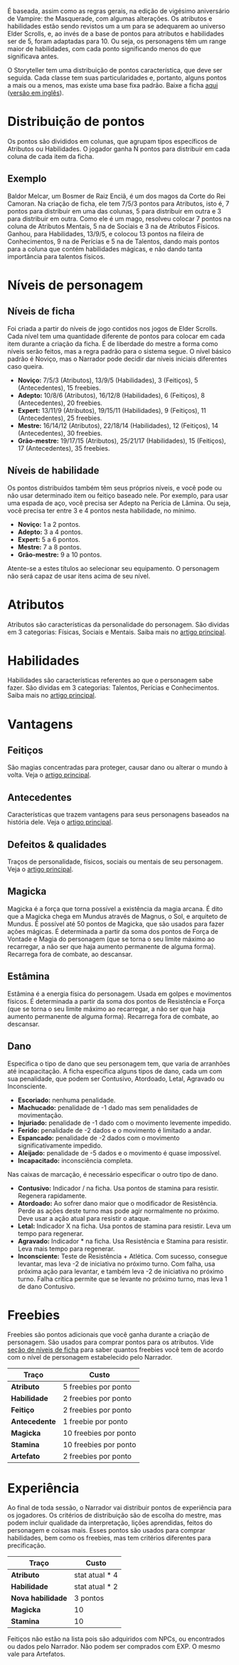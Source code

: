 <!-- TITLE: Ficha -->
<!-- SUBTITLE: A ficha do Amaranth -->

É baseada, assim como as regras gerais, na edição de vigésimo aniversário de Vampire: the Masquerade, com algumas alterações. Os atributos e habilidades estão sendo revistos um a um para se adequarem ao universo Elder Scrolls, e, ao invés de a base de pontos para atributos e habilidades ser de 5, foram adaptadas para 10. Ou seja, os personagens têm um range maior de habilidades, com cada ponto significando menos do que significava antes.

O Storyteller tem uma distribuição de pontos característica, que deve ser seguida. Cada classe tem suas particularidades e, portanto, alguns pontos a mais ou a menos, mas existe uma base fixa padrão. Baixe a ficha [aqui](https://1drv.ms/b/s!AgXe9RgHWY8Kg80KHOCcD4OEtDoFuw) ([versão em inglês](https://1drv.ms/b/s!AgXe9RgHWY8Kg8th5Izn4rtJxkr5Og)).

# Distribuição de pontos
Os pontos são divididos em colunas, que agrupam tipos específicos de Atributos ou Habilidades. O jogador ganha N pontos para distribuir em cada coluna de cada item da ficha.
## Exemplo
Baldor Melcar, um Bosmer de Raiz Enciã, é um dos magos da Corte do Rei Camoran. Na criação de ficha, ele tem 7/5/3 pontos para Atributos, isto é, 7 pontos para distribuir em uma das colunas, 5 para distribuir em outra e 3 para distribuir em outra. Como ele é um mago, resolveu colocar 7 pontos na coluna de Atributos Mentais, 5 na de Sociais e 3 na de Atributos Físicos. Ganhou, para Habilidades, 13/9/5, e colocou 13 pontos na fileira de Conhecimentos, 9 na de Perícias e 5 na de Talentos, dando mais pontos para a coluna que contém habilidades mágicas, e não dando tanta importância para talentos físicos.

# Níveis de personagem
## Níveis de ficha
Foi criada a partir do níveis de jogo contidos nos jogos de Elder Scrolls. Cada nível tem uma quantidade diferente de pontos para colocar em cada item durante a criação da ficha. É de liberdade do mestre a forma como níveis serão feitos, mas a regra padrão para o sistema segue. O nível básico padrão é Noviço, mas o Narrador pode decidir dar níveis iniciais diferentes caso queira.

* **Noviço:** 7/5/3 (Atributos), 13/9/5 (Habilidades), 3 (Feitiços), 5 (Antecedentes), 15 freebies.
* **Adepto:** 10/8/6 (Atributos), 16/12/8 (Habilidades), 6 (Feitiços), 8 (Antecedentes), 20 freebies.
* **Expert:** 13/11/9 (Atributos), 19/15/11 (Habilidades), 9 (Feitiços), 11 (Antecedentes), 25 freebies.
* **Mestre:** 16/14/12 (Atributos), 22/18/14 (Habilidades), 12 (Feitiços), 14 (Antecedentes), 30 freebies.
* **Grão-mestre:** 19/17/15 (Atributos), 25/21/17 (Habilidades), 15 (Feitiços), 17 (Antecedentes), 35 freebies.

## Níveis de habilidade
Os pontos distribuídos também têm seus próprios níveis, e você pode ou não usar determinado item ou feitiço baseado nele. Por exemplo, para usar uma espada de aço, você precisa ser Adepto na Perícia de Lâmina. Ou seja, você precisa ter entre 3 e 4 pontos nesta habilidade, no mínimo.

* **Noviço:** 1 a 2 pontos.
* **Adepto:** 3 a 4 pontos.
* **Expert:** 5 a 6 pontos.
* **Mestre:** 7 a 8 pontos.
* **Grão-mestre:** 9 a 10 pontos.

Atente-se a estes títulos ao selecionar seu equipamento. O personagem não será capaz de usar itens acima de seu nível.

# Atributos
Atributos são características da personalidade do personagem. São dividas em 3 categorias: Físicas, Sociais e Mentais. Saiba mais no [artigo principal](/regras/ficha/atributos/).

# Habilidades
Habilidades são características referentes ao que o personagem sabe fazer. São dividas em 3 categorias: Talentos, Perícias e Conhecimentos. Saiba mais no [artigo principal](/regras/ficha/habilidades/).

# Vantagens
## Feitiços
São magias concentradas para proteger, causar dano ou alterar o mundo à volta. Veja o [artigo principal](/magia/feiticos).

## Antecedentes
Características que trazem vantagens para seus personagens baseados na história dele. Veja o [artigo principal](/regras/ficha/antecedentes).

## Defeitos & qualidades
Traços de personalidade, físicos, sociais ou mentais de seu personagem. Veja o [artigo principal](/regras/ficha/defeitos_qualidades).

## Magicka
Magicka é a força que torna possível a existência da magia arcana. É dito que a Magicka chega em Mundus através de Magnus, o Sol, e arquiteto de Mundus. É possível até 50 pontos de Magicka, que são usados para fazer ações mágicas. É determinada a partir da soma dos pontos de Força de Vontade e Magia do personagem (que se torna o seu limite máximo ao recarregar, a não ser que haja aumento permanente de alguma forma). Recarrega fora de combate, ao descansar.

## Estâmina
Estâmina é a energia física do personagem. Usada em golpes e movimentos físicos. É determinada a partir da soma dos pontos de Resistência e Força (que se torna o seu limite máximo ao recarregar, a não ser que haja aumento permanente de alguma forma). Recarrega fora de combate, ao descansar.

## Dano
Especifica o tipo de dano que seu personagem tem, que varia de arranhões até incapacitação. A ficha especifica alguns tipos de dano, cada um com sua penalidade, que podem ser Contusivo, Atordoado, Letal, Agravado ou Inconsciente.
* **Escoriado:** nenhuma penalidade.
* **Machucado:** penalidade de -1 dado mas sem penalidades de movimentação.
* **Injuriado:** penalidade de -1 dado com o movimento levemente impedido.
* **Ferido:** penalidade de -2 dados e o movimento é limitado a andar.
* **Espancado:** penalidade de -2 dados com o movimento significativamente impedido.
* **Aleijado:** penalidade de -5 dados e o movimento é quase impossível.
* **Incapacitado:** inconsciência completa.

Nas caixas de marcação, é necessário especificar o outro tipo de dano.
* **Contusivo:** Indicador / na ficha. Usa pontos de stamina para resistir. Regenera rapidamente.
* **Atordoado:** Ao sofrer dano maior que o modificador de Resistência. Perde as ações deste turno mas pode agir normalmente no próximo. Deve usar a ação atual para resistir o ataque.
* **Letal:** Indicador X na ficha. Usa pontos de stamina para resistir. Leva um tempo para regenerar.
* **Agravado:** Indicador * na ficha. Usa Resistência e Stamina para resistir. Leva mais tempo para regenerar.
* **Inconsciente:** Teste de Resistência + Atlética. Com sucesso, consegue levantar, mas leva -2 de iniciativa no próximo turno. Com falha, usa próxima ação para levantar, e também leva -2 de iniciativa no próximo turno. Falha crítica permite que se levante no próximo turno, mas leva 1 de dano Contusivo.

# Freebies
Freebies são pontos adicionais que você ganha durante a criação de personagem. São usados para comprar pontos para os atributos. Vide [seção de níveis de ficha](/regras/ficha#niveis-de-ficha) para saber quantos freebies você tem de acordo com o nível de personagem estabelecido pelo Narrador.

|Traço|Custo|
|---|---|
|**Atributo**|5 freebies por ponto|
|**Habilidade**|2 freebies por ponto|
|**Feitiço**|2 freebies por ponto|
|**Antecedente**|1 freebie por ponto|
|**Magicka**|10 freebies por ponto|
|**Stamina**|10 freebies por ponto|
|**Artefato**|2 freebies por ponto|

# Experiência
Ao final de toda sessão, o Narrador vai distribuir pontos de experiência para os jogadores. Os critérios de distribuição são de escolha do mestre, mas podem incluir qualidade da interpretação, lições aprendidas, feitos do personagem e coisas mais. Esses pontos são usados para comprar habilidades, bem como os freebies, mas tem critérios diferentes para precificação.

|Traço|Custo|
|---|---|
|**Atributo**|stat atual * 4|
|**Habilidade**|stat atual * 2|
|**Nova habilidade**|3 pontos|
|**Magicka**|10|
|**Stamina**|10|

Feitiços não estão na lista pois são adquiridos com NPCs, ou encontrados ou dados pelo Narrador. Não podem ser comprados com EXP. O mesmo vale para Artefatos.
